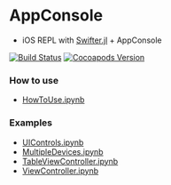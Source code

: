 AppConsole
==========

  * iOS REPL with [Swifter.jl](https://github.com/wookay/Swifter.jl) + AppConsole

  [![Build Status](https://api.travis-ci.org/wookay/AppConsole.svg?branch=master)](https://travis-ci.org/wookay/AppConsole)
  [![Cocoapods Version](https://img.shields.io/cocoapods/v/AppConsole.svg?style=flat)](https://cocoapods.org/pods/AppConsole)


### How to use
 - [HowToUse.ipynb](https://github.com/wookay/AppConsole/blob/master/notebooks/HowToUse.ipynb)


### Examples
 - [UIControls.ipynb](https://github.com/wookay/AppConsole/blob/master/notebooks/UIControls.ipynb)
 - [MultipleDevices.ipynb](https://github.com/wookay/AppConsole/blob/master/notebooks/MultipleDevices.ipynb)
 - [TableViewController.ipynb](https://github.com/wookay/AppConsole/blob/master/notebooks/TableViewController.ipynb)
 - [ViewController.ipynb](https://github.com/wookay/AppConsole/blob/master/notebooks/ViewController.ipynb)
